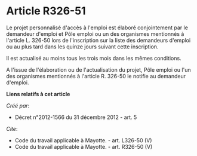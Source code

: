 # Article R326-51

Le projet personnalisé d'accès à l'emploi est élaboré conjointement par le demandeur d'emploi et Pôle emploi ou un des
organismes mentionnés à l'article L. 326-50 lors de l'inscription sur la liste des demandeurs d'emploi ou au plus tard dans
les quinze jours suivant cette inscription. 

Il est actualisé au moins tous les trois mois dans les mêmes conditions. 

A l'issue de l'élaboration ou de l'actualisation du projet, Pôle emploi ou l'un des organismes mentionnés à l'article R.
326-50 le notifie au demandeur d'emploi.

**Liens relatifs à cet article**

_Créé par_:

  - Décret n°2012-1566 du 31 décembre 2012 - art. 5

_Cite_:

  - Code du travail applicable à Mayotte. - art. L326-50 (V)
  - Code du travail applicable à Mayotte. - art. R326-50 (V)
